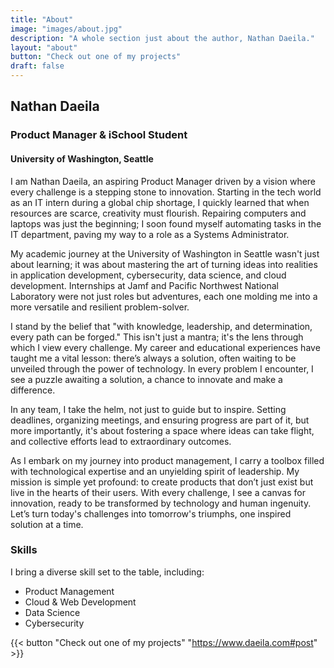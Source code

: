 ```yaml
---
title: "About"
image: "images/about.jpg"
description: "A whole section just about the author, Nathan Daeila."
layout: "about"
button: "Check out one of my projects"
draft: false
---
```


## Nathan Daeila
### Product Manager & iSchool Student
#### University of Washington, Seattle

I am Nathan Daeila, an aspiring Product Manager driven by a vision where every challenge is a stepping stone to innovation. Starting in the tech world as an IT intern during a global chip shortage, I quickly learned that when resources are scarce, creativity must flourish. Repairing computers and laptops was just the beginning; I soon found myself automating tasks in the IT department, paving my way to a role as a Systems Administrator.

My academic journey at the University of Washington in Seattle wasn't just about learning; it was about mastering the art of turning ideas into realities in application development, cybersecurity, data science, and cloud development. Internships at Jamf and Pacific Northwest National Laboratory were not just roles but adventures, each one molding me into a more versatile and resilient problem-solver.

I stand by the belief that "with knowledge, leadership, and determination, every path can be forged." This isn't just a mantra; it's the lens through which I view every challenge. My career and educational experiences have taught me a vital lesson: there’s always a solution, often waiting to be unveiled through the power of technology. In every problem I encounter, I see a puzzle awaiting a solution, a chance to innovate and make a difference.

In any team, I take the helm, not just to guide but to inspire. Setting deadlines, organizing meetings, and ensuring progress are part of it, but more importantly, it's about fostering a space where ideas can take flight, and collective efforts lead to extraordinary outcomes.

As I embark on my journey into product management, I carry a toolbox filled with technological expertise and an unyielding spirit of leadership. My mission is simple yet profound: to create products that don’t just exist but live in the hearts of their users. With every challenge, I see a canvas for innovation, ready to be transformed by technology and human ingenuity. Let’s turn today's challenges into tomorrow's triumphs, one inspired solution at a time.



### Skills
I bring a diverse skill set to the table, including:

  * Product Management
  * Cloud & Web Development
  * Data Science
  * Cybersecurity

{{< button "Check out one of my projects" "https://www.daeila.com#post" >}}


